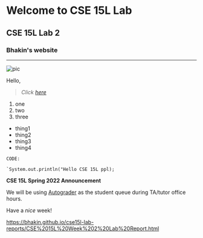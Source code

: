 # Welcome to CSE 15L Lab
## CSE 15L Lab 2
### Bhakin's website
---
![pic](https://us.123rf.com/450wm/karpenkoilia/karpenkoilia1608/karpenkoilia160800106/61787008-line-web-concept-for-computer-science-vector-banner-for-education-open-path-.jpg?ver=6)


Hello, 

> *Click* [*here*](https://docs.google.com/document/d/1sXiSGv_YWux8wz8ZctKMK8TPctRMwg88EizUqy-Mbuw/edit#)

1. one
2. two
3. three

- thing1
- thing2
- thing3
- thing4



`CODE:`
```
`System.out.println("Hello CSE 15L ppl);
```
 **CSE 15L Spring 2022 Announcement**

We will be using [Autograder](https://autograder.ucsd.edu) as the student queue during TA/tutor office hours.

Have a _nice_ week!



https://bhakin.github.io/cse15l-lab-reports/CSE%2015L%20Week%202%20Lab%20Report.html
